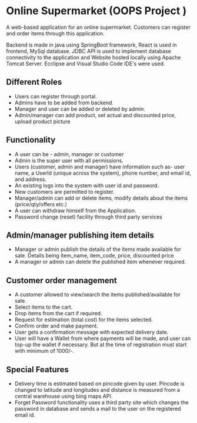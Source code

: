 # Online Supermarket (OOPS Project )
A web-based application for an online supermarket. Customers can register and order items through this application.

Backend is made in java using SpringBoot framework,  React is used in frontend, MySql database. JDBC API is used to implement database connectivity to the application and Website hosted locally using Apache Tomcat Server. Ecclipse and Visual Studio Code IDE's were used. 


## Different Roles
- Users can register through portal. 
- Admins have to be added from backend.
- Manager and user can be added or deleted by admin.
- Admin/manager can add product, set actual and discounted price, upload product picture

## Functionality
- A user can be - admin, manager or customer
- Admin is the super user with all permissions.
- Users (customer, admin and manager) have information such as- user name, a UserId (unique across the system), phone number, and email id, and address.
- An existing logs into the system with user id and password.
- New customers are permitted to register.
- Manager/admin can add or delete items, modify details about the items (price/qty/offers
etc.)
- A user can withdraw himself from the Application.
- Password change (reset) facility through third party services

## Admin/manager publishing item details
- Manager or admin publish the details of the items made available for sale. Details being item_name, item_code, price, discounted price
- A manager or admin can delete the published item whenever required.

## Customer order management
- A customer allowed to view/search the items published/available for sale.
- Select items to the cart.
- Drop items from the cart if required.
- Request for estimation (total cost) for the items selected.
- Confirm order and make payment.
- User gets a confirmation message with expected delivery date.
- User will have a Wallet from where payments will be made, and user can top-up
the wallet if necessary. But at the time of registration must start with minimum of 1000/-.

## Special Features
- Delivery time is estimated based on pincode given by user. Pincode is changed to latitude and longitudes and distance is measured from a central warehouse using bing maps API.
- Forget Password functionality uses a third party site which changes the password in database and sends a mail to the user on the registered email id.
